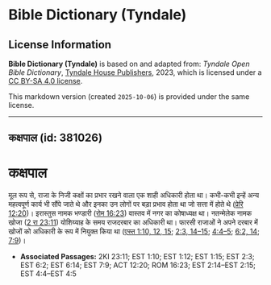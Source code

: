# Bible Dictionary (Tyndale)

## License Information

**Bible Dictionary (Tyndale)** is based on and adapted from: _Tyndale Open Bible Dictionary_, [Tyndale House Publishers](https://tyndaleopenresources.com/), 2023, which is licensed under a [CC BY-SA 4.0 license](https://creativecommons.org/licenses/by-sa/4.0/legalcode.en).

This markdown version (created `2025-10-06`) is provided under the same license.



--------------------------------

## कक्षपाल (id: 381026)

कक्षपाल
=======

मूल रूप से, राजा के निजी कक्षों का प्रभार रखने वाला एक शाही अधिकारी होता था। कभी\-कभी इन्हें अन्य महत्वपूर्ण कार्य भी सौंपे जाते थे और इनका उन लोगों पर बड़ा प्रभाव होता था जो सत्ता में होते थे ([प्रेरि 12:20](https://ref.ly/Acts12:20))। इरास्तुस नामक भण्डारी ([रोम 16:23](https://ref.ly/Rom16:23)) वास्तव में नगर का कोषाध्यक्ष था। नतन्मेलेक नामक खोजा ([2 रा 23:11](https://ref.ly/2Kgs23:11)) योशिय्याह के समय राजदरबार का अधिकारी था। फारसी राजाओं ने अपने दरबार में खोजों को अधिकारी के रूप में नियुक्त किया था ([एस्त 1:10, 12, 15](https://ref.ly/Esth1:10,Esth1:12,Esth1:15); [2:3, 14–15](https://ref.ly/Esth2:3,Esth2:14-Esth2:15); [4:4–5](https://ref.ly/Esth4:4-Esth4:5); [6:2, 14](https://ref.ly/Esth6:2,Esth6:14); [7:9](https://ref.ly/Esth7:9))।

* **Associated Passages:** 2KI 23:11; EST 1:10; EST 1:12; EST 1:15; EST 2:3; EST 6:2; EST 6:14; EST 7:9; ACT 12:20; ROM 16:23; EST 2:14–EST 2:15; EST 4:4–EST 4:5

